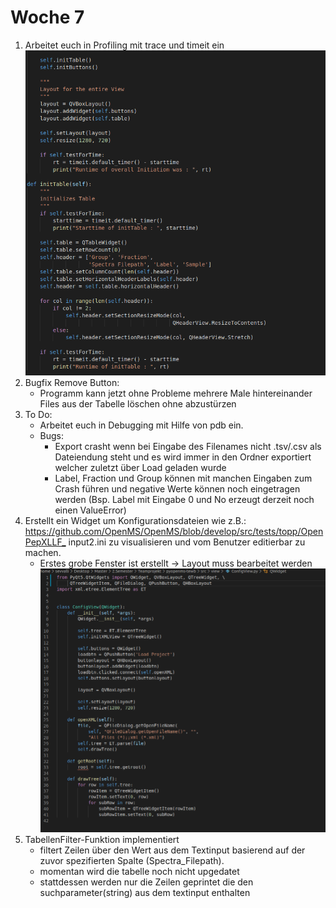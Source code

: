 # Woche 7

1. Arbeitet euch in Profiling mit trace und timeit ein
     ![alt text](../Screenshots/timeit.png )
2. Bugfix Remove Button:
    - Programm kann jetzt ohne Probleme mehrere Male hintereinander Files aus der Tabelle
    löschen ohne abzustürzen
3. To Do:
    - Arbeitet euch in Debugging mit Hilfe von pdb ein.
    - Bugs:
        - Export crasht wenn bei Eingabe des Filenames nicht .tsv/.csv als Dateiendung steht und es wird immer in
        den Ordner exportiert welcher zuletzt über Load geladen wurde
        - Label, Fraction und Group können mit manchen Eingaben zum Crash führen  und negative Werte können noch eingetragen werden
        (Bsp. Label mit Eingabe 0 und No erzeugt derzeit noch einen ValueError)
4. Erstellt ein Widget um Konfigurationsdateien wie z.B.:
    <https://github.com/OpenMS/OpenMS/blob/develop/src/tests/topp/OpenPepXLLF_>
    input2.ini zu visualisieren und vom Benutzer editierbar zu machen.
    - Erstes grobe Fenster ist erstellt -> Layout muss bearbeitet werden
      ![alt text](../Screenshots/ConfigView.png )
5. TabellenFilter-Funktion implementiert
   - filtert Zeilen über den Wert aus dem Textinput basierend auf der zuvor spezifierten Spalte (Spectra_Filepath).
   - momentan wird die tabelle noch nicht upgedatet
   - stattdessen werden nur die Zeilen geprintet die den suchparameter(string) aus dem textinput enthalten
